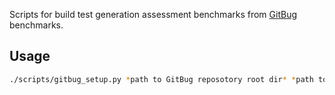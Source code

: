 Scripts for build test generation assessment benchmarks from [GitBug](https://github.com/gitbugactions/gitbug-java) benchmarks.

## Usage

```bash
./scripts/gitbug_setup.py *path to GitBug reposotory root dir* *path to output dir*
```
